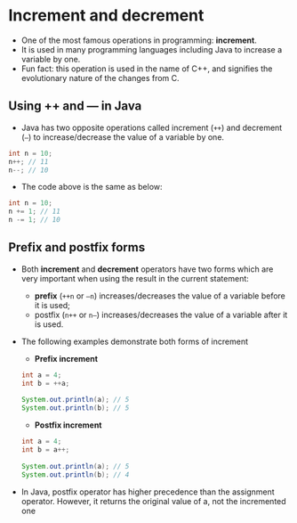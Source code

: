 # Increment and decrement
* One of the most famous operations in programming: **increment**.
* It is used in many programming languages including Java to increase a variable by one. 
* Fun fact: this operation is used in the name of C++, and signifies the evolutionary nature of the changes from C.

## Using ++ and — in Java
* Java has two opposite operations called increment (`++`) and decrement (`—`) to increase/decrease the value of a variable by one.
```java
int n = 10;
n++; // 11
n--; // 10 
```
* The code above is the same as below:
```java
int n = 10;
n += 1; // 11
n -= 1; // 10
```


## Prefix and postfix forms
* Both **increment** and **decrement** operators have two forms which are very important when using the result in the current statement:
	* **prefix** (`++n` or `—n`) increases/decreases the value of a variable before it is used;
	* postfix (`n++` or `n—`) increases/decreases the value of a variable after it is used.
* The following examples demonstrate both forms of increment
	* **Prefix increment**
	```java
	int a = 4;
	int b = ++a;
	 
	System.out.println(a); // 5
	System.out.println(b); // 5
	```

	* **Postfix increment**

	```java
	int a = 4;
	int b = a++;
	 
	System.out.println(a); // 5
	System.out.println(b); // 4
	```

* In Java, postfix operator has higher precedence than the assignment operator. However, it returns the original value of a, not the incremented one
